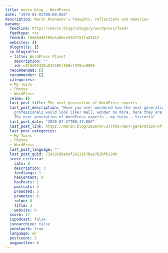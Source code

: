 ```yaml
---
title: marin.blog - WordPress
date: "1970-01-01T00:00:00Z"
description: Marin Atanasov's thoughts, reflections and memories
params:
  feedlink: https://marin.blog/category/wordpress/feed/
  feedtype: rss
  feedid: f0d88446f05a3a00ce53d7151fad2412
  websites: {}
  blogrolls: []
  in_blogrolls:
  - title: WordPress Planet
    description: ""
    id: c8f6d92430a541485f160ef920ae0896
  recommended: []
  recommender: []
  categories:
  - My Twins
  - Photos
  - WordPress
  relme: {}
  last_post_title: The next generation of WordPress experts
  last_post_description: "Have you ever wondered how the next generation of WordPress
    professionals would look like? Well, wonder no more, here they are: \U0001F600
    The next generation of WordPress experts – my twins – Victoria"
  last_post_date: "2020-07-27T08:17:00Z"
  last_post_link: https://marin.blog/2020/07/27/the-next-generation-of-wordpress-experts/
  last_post_categories:
  - My Twins
  - Photos
  - WordPress
  last_post_language: ""
  last_post_guid: 73e195d8a88f28211b7bea7b2bfb29d9
  score_criteria:
    cats: 0
    description: 3
    feedlangs: 1
    hasContent: 0
    hasPosts: 2
    postcats: 3
    promoted: 5
    promotes: 0
    relme: 0
    title: 3
    website: 0
  score: 17
  ispodcast: false
  isnoarchive: false
  innetwork: true
  language: en
  postcount: 2
  avgpostlen: 0
---
```

